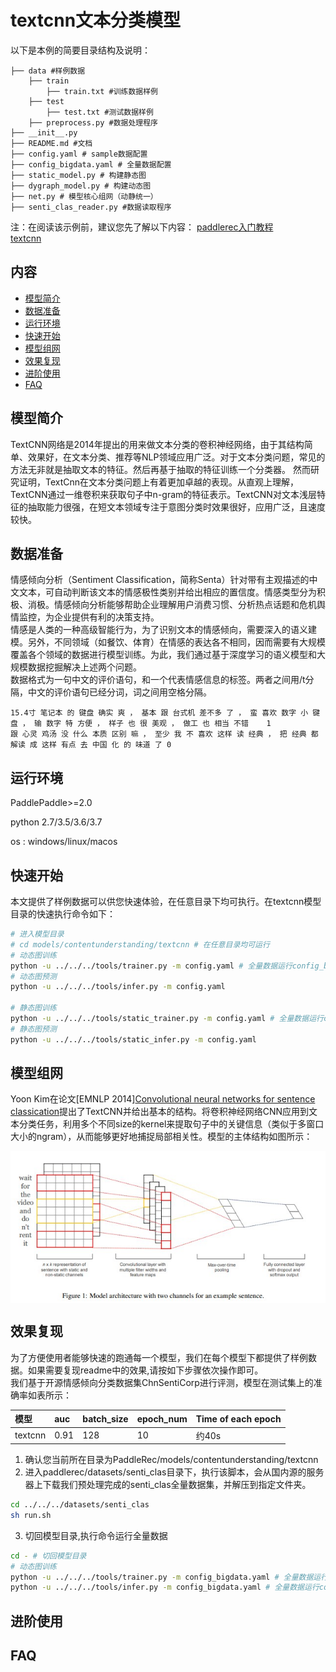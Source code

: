 # textcnn文本分类模型

以下是本例的简要目录结构及说明： 

```
├── data #样例数据
    ├── train
        ├── train.txt #训练数据样例
    ├── test
        ├── test.txt #测试数据样例
    ├── preprocess.py #数据处理程序
├── __init__.py
├── README.md #文档
├── config.yaml # sample数据配置
├── config_bigdata.yaml # 全量数据配置
├── static_model.py # 构建静态图
├── dygraph_model.py # 构建动态图
├── net.py # 模型核心组网（动静统一）
├── senti_clas_reader.py #数据读取程序
```
注：在阅读该示例前，建议您先了解以下内容：
[paddlerec入门教程](https://github.com/PaddlePaddle/PaddleRec/blob/master/README.md)    
[textcnn](https://paddlerec20.readthedocs.io/en/readthedocs/models/contentunderstanding/textcnn.html)  


## 内容

- [模型简介](#模型简介)
- [数据准备](#数据准备)
- [运行环境](#运行环境)
- [快速开始](#快速开始)
- [模型组网](#模型组网)
- [效果复现](#效果复现)
- [进阶使用](#进阶使用)
- [FAQ](#FAQ)


## 模型简介
TextCNN网络是2014年提出的用来做文本分类的卷积神经网络，由于其结构简单、效果好，在文本分类、推荐等NLP领域应用广泛。对于文本分类问题，常见的方法无非就是抽取文本的特征。然后再基于抽取的特征训练一个分类器。 然而研究证明，TextCnn在文本分类问题上有着更加卓越的表现。从直观上理解，TextCNN通过一维卷积来获取句子中n-gram的特征表示。TextCNN对文本浅层特征的抽取能力很强，在短文本领域专注于意图分类时效果很好，应用广泛，且速度较快。  

## 数据准备
情感倾向分析（Sentiment Classification，简称Senta）针对带有主观描述的中文文本，可自动判断该文本的情感极性类别并给出相应的置信度。情感类型分为积极、消极。情感倾向分析能够帮助企业理解用户消费习惯、分析热点话题和危机舆情监控，为企业提供有利的决策支持。  
情感是人类的一种高级智能行为，为了识别文本的情感倾向，需要深入的语义建模。另外，不同领域（如餐饮、体育）在情感的表达各不相同，因而需要有大规模覆盖各个领域的数据进行模型训练。为此，我们通过基于深度学习的语义模型和大规模数据挖掘解决上述两个问题。  
数据格式为一句中文的评价语句，和一个代表情感信息的标签。两者之间用/t分隔，中文的评价语句已经分词，词之间用空格分隔。  
```
15.4寸 笔记本 的 键盘 确实 爽 ， 基本 跟 台式机 差不多 了 ， 蛮 喜欢 数字 小 键盘 ， 输 数字 特 方便 ， 样子 也 很 美观 ， 做工 也 相当 不错    1
跟 心灵 鸡汤 没 什么 本质 区别 嘛 ， 至少 我 不 喜欢 这样 读 经典 ， 把 经典 都 解读 成 这样 有点 去 中国 化 的 味道 了 0
```

## 运行环境
PaddlePaddle>=2.0

python 2.7/3.5/3.6/3.7

os : windows/linux/macos 


## 快速开始
本文提供了样例数据可以供您快速体验，在任意目录下均可执行。在textcnn模型目录的快速执行命令如下： 
```bash
# 进入模型目录
# cd models/contentunderstanding/textcnn # 在任意目录均可运行
# 动态图训练
python -u ../../../tools/trainer.py -m config.yaml # 全量数据运行config_bigdata.yaml 
# 动态图预测
python -u ../../../tools/infer.py -m config.yaml 

# 静态图训练
python -u ../../../tools/static_trainer.py -m config.yaml # 全量数据运行config_bigdata.yaml 
# 静态图预测
python -u ../../../tools/static_infer.py -m config.yaml 
``` 

## 模型组网
Yoon Kim在论文[EMNLP 2014][Convolutional neural networks for sentence classication](https://www.aclweb.org/anthology/D14-1181.pdf)提出了TextCNN并给出基本的结构。将卷积神经网络CNN应用到文本分类任务，利用多个不同size的kernel来提取句子中的关键信息（类似于多窗口大小的ngram），从而能够更好地捕捉局部相关性。模型的主体结构如图所示：  
<p align="center">
<img align="center" src="../../../doc/imgs/cnn-ckim2014.png">
<p>


## 效果复现
为了方便使用者能够快速的跑通每一个模型，我们在每个模型下都提供了样例数据。如果需要复现readme中的效果,请按如下步骤依次操作即可。  
我们基于开源情感倾向分类数据集ChnSentiCorp进行评测，模型在测试集上的准确率如表所示：  

| 模型 | auc | batch_size | epoch_num| Time of each epoch |
| :------| :------ | :------ | :------| :------ | 
| textcnn | 0.91 | 128 | 10 | 约40s |

1. 确认您当前所在目录为PaddleRec/models/contentunderstanding/textcnn  
2. 进入paddlerec/datasets/senti_clas目录下，执行该脚本，会从国内源的服务器上下载我们预处理完成的senti_clas全量数据集，并解压到指定文件夹。
``` bash
cd ../../../datasets/senti_clas
sh run.sh
```
3. 切回模型目录,执行命令运行全量数据
```bash
cd - # 切回模型目录
# 动态图训练
python -u ../../../tools/trainer.py -m config_bigdata.yaml # 全量数据运行config_bigdata.yaml 
python -u ../../../tools/infer.py -m config_bigdata.yaml # 全量数据运行config_bigdata.yaml 
```

## 进阶使用

## FAQ
  

